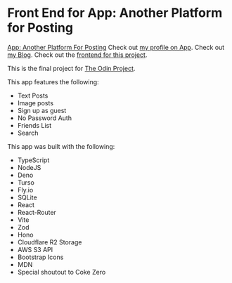 # Front End for App: Another Platform for Posting

[App: Another Platform For Posting](https://app.billlaaayyy.dev)
Check out [my profile on App](http://app.billlaaayyy.dev/users/146d55d2e330c434d4670e621e3837e4).
Check out [my Blog](https://billy-blog.pockethost.io).
Check out the [frontend for this project](https://github.com/FatCatLikesBeer/theThirdFrontEnd).

This is the final project for [The Odin Project](https://www.theodinproject.com/).

This app features the following:

* Text Posts
* Image posts
* Sign up as guest
* No Password Auth
* Friends List
* Search

This app was built with the following:

* TypeScript
* NodeJS
* Deno
* Turso
* Fly.io
* SQLite
* React
* React-Router
* Vite
* Zod
* Hono
* Cloudflare R2 Storage
* AWS S3 API
* Bootstrap Icons
* MDN
* Special shoutout to Coke Zero
